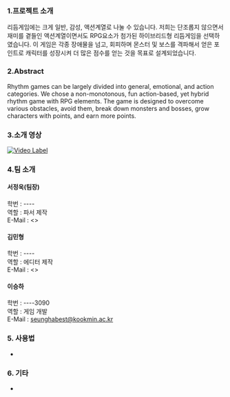 


### 1.프로젝트 소개   
   
  리듬게임에는 크게 일반, 감성, 액션계열로 나눌 수 있습니다. 저희는 단조롭지 않으면서 재미를 곁들인 액션계열이면서도 RPG요소가 첨가된 하이브리드형 리듬게임을 선택하였습니다. 이 게임은 각종 장애물을 넘고, 회피하며 몬스터 및 보스를 격파해서 얻은 포인트로 캐릭터를 성장시켜 더 많은 점수를 얻는 것을 목표로 설계되었습니다.
  
### 2.Abstract   
   
  Rhythm games can be largely divided into general, emotional, and action categories. We chose a non-monotonous, fun action-based, yet hybrid rhythm game with RPG elements. The game is designed to overcome various obstacles, avoid them, break down monsters and bosses, grow characters with points, and earn more points.



### 3.소개 영상

[![Video Label]()](https://www.youtube.com/channel/UCKnLssuFRLZW-LSfVh3TC3A/videos)

### 4.팀 소개

   
#### 서정욱(팀장)   
   
학번 :  ----   
역할 : 파서 제작   
E-Mail : <>
#### 김민형   
   
학번 : ----   
역할 : 에디터 제작   
E-Mail :  <>  
#### 이승하   
   
학번 :  ----3090   
역할 : 게임 개발   
E-Mail : <seunghabest@kookmin.ac.kr>
### 5. 사용법

-

### 6. 기타

-



